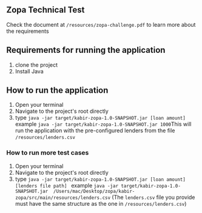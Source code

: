 ## Zopa Technical Test

Check the document at `````/resources/zopa-challenge.pdf````` to learn more about the requirements

## Requirements for running the application

1. clone the project
2. Install Java

## How to run the application

1. Open your terminal
2. Navigate to the project's root directly
3. type ```java -jar target/kabir-zopa-1.0-SNAPSHOT.jar [loan amount]```
   example ```java -jar target/kabir-zopa-1.0-SNAPSHOT.jar 1000```This will run the application with the pre-configured lenders from the file ```/resources/lenders.csv```
   

### How to run more test cases

1. Open your terminal
2. Navigate to the project's root directly
3. type ```java -jar target/kabir-zopa-1.0-SNAPSHOT.jar [loan amount] [lenders file path] ```
example ```java -jar target/kabir-zopa-1.0-SNAPSHOT.jar  /Users/mac/Desktop/zopa/kabir-zopa/src/main/resources/lenders.csv``` (The ```lenders.csv``` file you provide must have the same structure as the one in ```/resources/lenders.csv```)